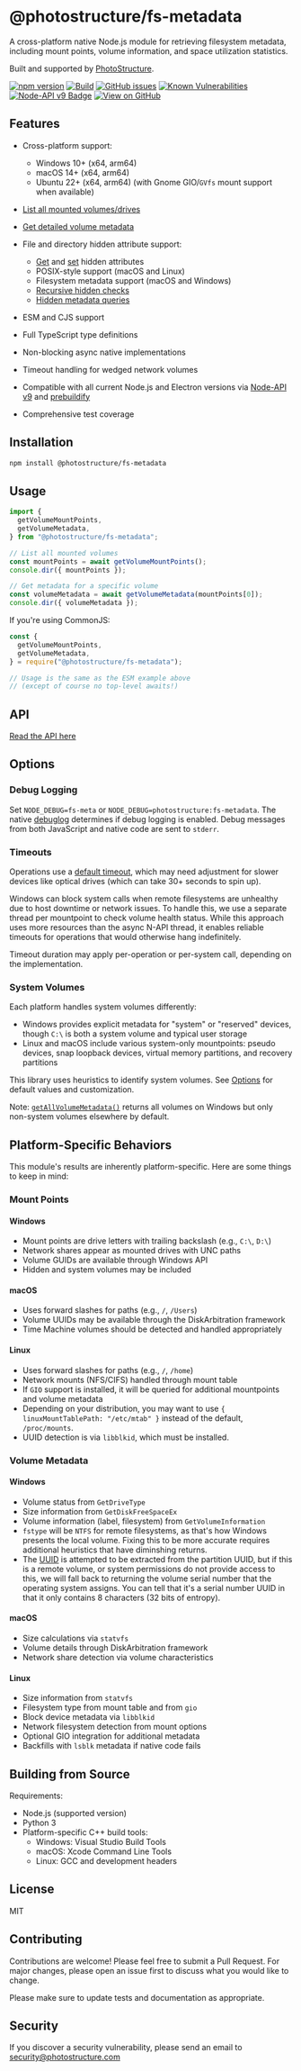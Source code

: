 # @photostructure/fs-metadata

A cross-platform native Node.js module for retrieving filesystem metadata, including mount points, volume information, and space utilization statistics.

Built and supported by [PhotoStructure](https://photostructure.com).

[![npm version](https://img.shields.io/npm/v/@photostructure/fs-metadata.svg)](https://www.npmjs.com/package/@photostructure/fs-metadata)
[![Build](https://github.com/photostructure/fs-metadata/actions/workflows/build.yml/badge.svg?branch=main)](https://github.com/photostructure/fs-metadata/actions/workflows/build.yml)
[![GitHub issues](https://img.shields.io/github/issues/photostructure/fs-metadata.svg)](https://github.com/photostructure/fs-metadata/issues)
[![Known Vulnerabilities](https://snyk.io/test/github/photostructure/fs-metadata/badge.svg?targetFile=package.json)](https://snyk.io/test/github/photostructure/fs-metadata?targetFile=package.json)
[![Node-API v9 Badge](https://github.com/nodejs/abi-stable-node/blob/doc/assets/Node-API%20v9%20Badge.svg)](https://nodejs.org/dist/latest/docs/api/n-api.html#node-api-version-matrix)
[![View on GitHub](https://img.shields.io/badge/View%20on-GitHub-blue)](https://github.com/photostructure/fs-metadata)

## Features

- Cross-platform support:
  - Windows 10+ (x64, arm64)
  - macOS 14+ (x64, arm64)
  - Ubuntu 22+ (x64, arm64) (with Gnome GIO/`GVfs` mount support when available)

- [List all mounted volumes/drives](https://photostructure.github.io/fs-metadata/functions/getVolumeMountPoints.html)

- [Get detailed volume metadata](https://photostructure.github.io/fs-metadata/functions/getVolumeMetadata.html)

- File and directory hidden attribute support:
  - [Get](https://photostructure.github.io/fs-metadata/functions/isHidden.html) and [set](https://photostructure.github.io/fs-metadata/functions/setHidden.html) hidden attributes
  - POSIX-style support (macOS and Linux)
  - Filesystem metadata support (macOS and Windows)
  - [Recursive hidden checks](https://photostructure.github.io/fs-metadata/functions/isHiddenRecursive.html)
  - [Hidden metadata queries](https://photostructure.github.io/fs-metadata/functions/getHiddenMetadata.html)

- ESM and CJS support

- Full TypeScript type definitions

- Non-blocking async native implementations

- Timeout handling for wedged network volumes

- Compatible with all current Node.js and Electron versions via [Node-API v9](https://nodejs.org/api/n-api.html#node-api) and [prebuildify](https://github.com/prebuild/prebuildify)

- Comprehensive test coverage

## Installation

```bash
npm install @photostructure/fs-metadata
```

## Usage

```ts
import {
  getVolumeMountPoints,
  getVolumeMetadata,
} from "@photostructure/fs-metadata";

// List all mounted volumes
const mountPoints = await getVolumeMountPoints();
console.dir({ mountPoints });

// Get metadata for a specific volume
const volumeMetadata = await getVolumeMetadata(mountPoints[0]);
console.dir({ volumeMetadata });
```

If you're using CommonJS:

```js
const {
  getVolumeMountPoints,
  getVolumeMetadata,
} = require("@photostructure/fs-metadata");

// Usage is the same as the ESM example above 
// (except of course no top-level awaits!)
```

## API

[Read the API here](https://photostructure.github.io/fs-metadata/modules.html)

## Options

### Debug Logging

Set `NODE_DEBUG=fs-meta` or `NODE_DEBUG=photostructure:fs-metadata`. The native [debuglog](https://nodejs.org/api/util.html#utildebuglogsection-callback) determines if debug logging is enabled. Debug messages from both JavaScript and native code are sent to `stderr`.

### Timeouts

Operations use a [default timeout](https://photostructure.github.io/fs-metadata/variables/TimeoutMsDefault.html), which may need adjustment for slower devices like optical drives (which can take 30+ seconds to spin up).

Windows can block system calls when remote filesystems are unhealthy due to host downtime or network issues. To handle this, we use a separate thread per mountpoint to check volume health status. While this approach uses more resources than the async N-API thread, it enables reliable timeouts for operations that would otherwise hang indefinitely.

Timeout duration may apply per-operation or per-system call, depending on the implementation.

### System Volumes

Each platform handles system volumes differently:

- Windows provides explicit metadata for "system" or "reserved" devices, though `C:\` is both a system volume and typical user storage
- Linux and macOS include various system-only mountpoints: pseudo devices, snap loopback devices, virtual memory partitions, and recovery partitions

This library uses heuristics to identify system volumes. See [Options](https://photostructure.github.io/fs-metadata/interfaces/Options.html) for default values and customization.

Note: [`getAllVolumeMetadata()`](https://photostructure.github.io/fs-metadata/functions/getAllVolumeMetadata.html) returns all volumes on Windows but only non-system volumes elsewhere by default.

## Platform-Specific Behaviors

This module's results are inherently platform-specific. Here are some things to
keep in mind:

### Mount Points

#### Windows

- Mount points are drive letters with trailing backslash (e.g., `C:\`, `D:\`)
- Network shares appear as mounted drives with UNC paths
- Volume GUIDs are available through Windows API
- Hidden and system volumes may be included

#### macOS

- Uses forward slashes for paths (e.g., `/`, `/Users`)
- Volume UUIDs may be available through the DiskArbitration framework
- Time Machine volumes should be detected and handled appropriately

#### Linux

- Uses forward slashes for paths (e.g., `/`, `/home`)
- Network mounts (NFS/CIFS) handled through mount table
- If `GIO` support is installed, it will be queried for additional mountpoints and volume metadata
- Depending on your distribution, you may want to use `{ linuxMountTablePath: "/etc/mtab" }` instead of the default, `/proc/mounts`.
- UUID detection is via `libblkid`, which must be installed.

### Volume Metadata

#### Windows

- Volume status from `GetDriveType`
- Size information from `GetDiskFreeSpaceEx`
- Volume information (label, filesystem) from `GetVolumeInformation`
- `fstype` will be `NTFS` for remote filesystems, as that's how Windows presents
  the local volume. Fixing this to be more accurate requires additional
  heuristics that have diminshing returns.
- The
  [UUID](https://photostructure.github.io/fs-metadata/interfaces/VolumeMetadata.html#uuid)
  is attempted to be extracted from the partition UUID, but if this is a remote
  volume, or system permissions do not provide access to this, we will fall back
  to returning the volume serial number that the operating system assigns. You
  can tell that it's a serial number UUID in that it only contains 8 characters
  (32 bits of entropy).

#### macOS

- Size calculations via `statvfs`
- Volume details through DiskArbitration framework
- Network share detection via volume characteristics

#### Linux

- Size information from `statvfs`
- Filesystem type from mount table and from `gio`
- Block device metadata via `libblkid`
- Network filesystem detection from mount options
- Optional GIO integration for additional metadata
- Backfills with `lsblk` metadata if native code fails

## Building from Source

Requirements:
- Node.js (supported version)
- Python 3
- Platform-specific C++ build tools:
  - Windows: Visual Studio Build Tools
  - macOS: Xcode Command Line Tools
  - Linux: GCC and development headers

## License

MIT

## Contributing

Contributions are welcome! Please feel free to submit a Pull Request. For major
changes, please open an issue first to discuss what you would like to change.

Please make sure to update tests and documentation as appropriate.

## Security

If you discover a security vulnerability, please send an email to [security@photostructure.com](mailto:security@photostructure.com)
